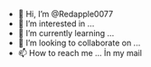 - 👋 Hi, I’m @Redapple0077
- 👀 I’m interested in ...
- 🌱 I’m currently learning ...
- 💞️ I’m looking to collaborate on ...
- 📫 How to reach me ... İn my mail

<!---
Redapple0077/Redapple0077 is a ✨ special ✨ repository because its `README.md` (this file) appears on your GitHub profile.
You can click the Preview link to take a look at your changes.
--->
